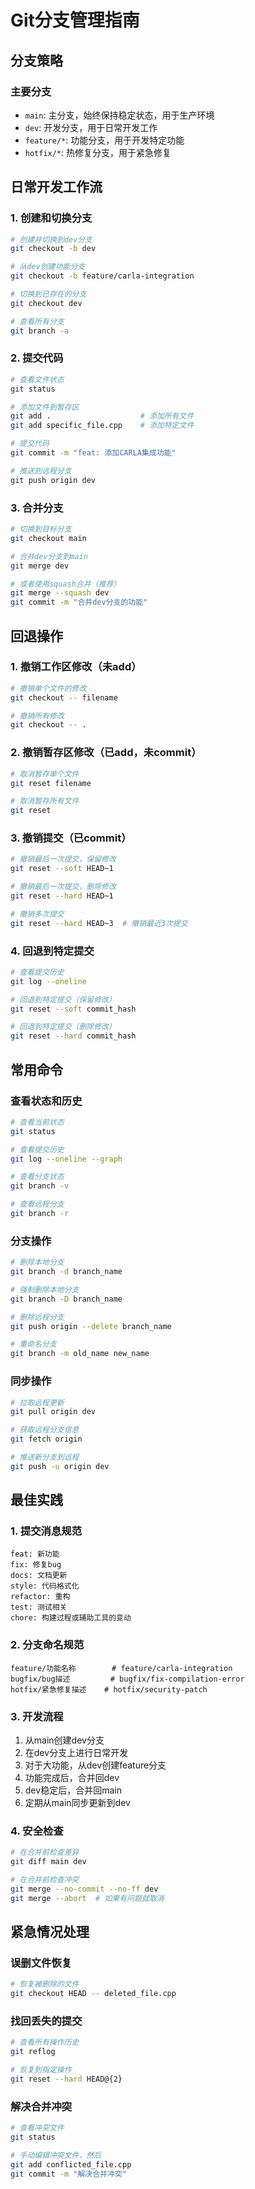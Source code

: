# Git分支管理指南

## 分支策略

### 主要分支
- `main`: 主分支，始终保持稳定状态，用于生产环境
- `dev`: 开发分支，用于日常开发工作
- `feature/*`: 功能分支，用于开发特定功能
- `hotfix/*`: 热修复分支，用于紧急修复

## 日常开发工作流

### 1. 创建和切换分支

```bash
# 创建并切换到dev分支
git checkout -b dev

# 从dev创建功能分支
git checkout -b feature/carla-integration

# 切换到已存在的分支
git checkout dev

# 查看所有分支
git branch -a
```

### 2. 提交代码

```bash
# 查看文件状态
git status

# 添加文件到暂存区
git add .                    # 添加所有文件
git add specific_file.cpp    # 添加特定文件

# 提交代码
git commit -m "feat: 添加CARLA集成功能"

# 推送到远程分支
git push origin dev
```

### 3. 合并分支

```bash
# 切换到目标分支
git checkout main

# 合并dev分支到main
git merge dev

# 或者使用squash合并（推荐）
git merge --squash dev
git commit -m "合并dev分支的功能"
```

## 回退操作

### 1. 撤销工作区修改（未add）

```bash
# 撤销单个文件的修改
git checkout -- filename

# 撤销所有修改
git checkout -- .
```

### 2. 撤销暂存区修改（已add，未commit）

```bash
# 取消暂存单个文件
git reset filename

# 取消暂存所有文件
git reset
```

### 3. 撤销提交（已commit）

```bash
# 撤销最后一次提交，保留修改
git reset --soft HEAD~1

# 撤销最后一次提交，删除修改
git reset --hard HEAD~1

# 撤销多次提交
git reset --hard HEAD~3  # 撤销最近3次提交
```

### 4. 回退到特定提交

```bash
# 查看提交历史
git log --oneline

# 回退到特定提交（保留修改）
git reset --soft commit_hash

# 回退到特定提交（删除修改）
git reset --hard commit_hash
```

## 常用命令

### 查看状态和历史

```bash
# 查看当前状态
git status

# 查看提交历史
git log --oneline --graph

# 查看分支状态
git branch -v

# 查看远程分支
git branch -r
```

### 分支操作

```bash
# 删除本地分支
git branch -d branch_name

# 强制删除本地分支
git branch -D branch_name

# 删除远程分支
git push origin --delete branch_name

# 重命名分支
git branch -m old_name new_name
```

### 同步操作

```bash
# 拉取远程更新
git pull origin dev

# 获取远程分支信息
git fetch origin

# 推送新分支到远程
git push -u origin dev
```

## 最佳实践

### 1. 提交消息规范

```
feat: 新功能
fix: 修复bug
docs: 文档更新
style: 代码格式化
refactor: 重构
test: 测试相关
chore: 构建过程或辅助工具的变动
```

### 2. 分支命名规范

```
feature/功能名称        # feature/carla-integration
bugfix/bug描述         # bugfix/fix-compilation-error
hotfix/紧急修复描述    # hotfix/security-patch
```

### 3. 开发流程

1. 从main创建dev分支
2. 在dev分支上进行日常开发
3. 对于大功能，从dev创建feature分支
4. 功能完成后，合并回dev
5. dev稳定后，合并回main
6. 定期从main同步更新到dev

### 4. 安全检查

```bash
# 在合并前检查差异
git diff main dev

# 在合并前检查冲突
git merge --no-commit --no-ff dev
git merge --abort  # 如果有问题就取消
```

## 紧急情况处理

### 误删文件恢复

```bash
# 恢复被删除的文件
git checkout HEAD -- deleted_file.cpp
```

### 找回丢失的提交

```bash
# 查看所有操作历史
git reflog

# 恢复到指定操作
git reset --hard HEAD@{2}
```

### 解决合并冲突

```bash
# 查看冲突文件
git status

# 手动编辑冲突文件，然后
git add conflicted_file.cpp
git commit -m "解决合并冲突"
```
